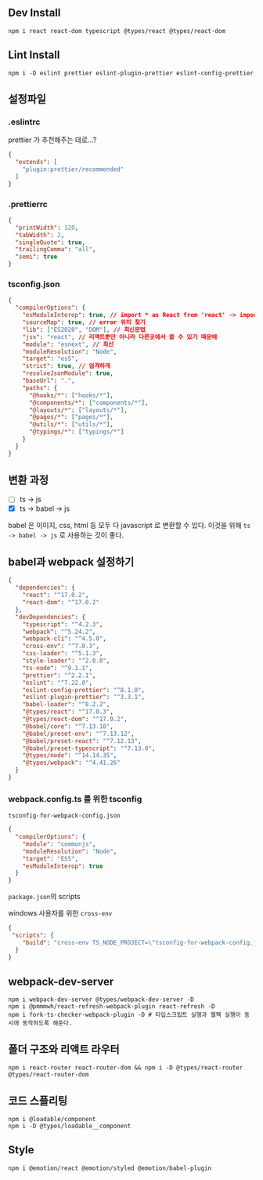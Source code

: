 ## Dev Install
```shell
npm i react react-dom typescript @types/react @types/react-dom
```

## Lint Install
```shell
npm i -D eslint prettier eslint-plugin-prettier eslint-config-prettier
```

## 설정파일
### .eslintrc
prettier 가 추천해주는 데로...?
```json
{
  "extends": [
    "plugin:prettier/recommended"
  ]
}
```
### .prettierrc
```json
{
  "printWidth": 120,
  "tabWidth": 2,
  "singleQuote": true,
  "trailingComma": "all",
  "semi": true
}
```
### tsconfig.json
```json
{
  "compilerOptions": {
    "esModuleInterop": true, // import * as React from 'react' -> import React from 'react'
    "sourceMap": true, // error 위치 찾기
    "lib": ["ES2020", "DOM"], // 최신문법
    "jsx": "react", // 리액트뿐만 아니라 다른곳에서 쓸 수 있기 때문에
    "module": "esnext", // 최신
    "moduleResolution": "Node",
    "target": "es5",
    "strict": true, // 엄격하게
    "resolveJsonModule": true,
    "baseUrl": ".",
    "paths": {
      "@hooks/*": ["hooks/*"],
      "@components/*": ["components/*"],
      "@layouts/*": ["layouts/*"],
      "@pages/*": ["pages/*"],
      "@utils/*": ["utils/*"],
      "@typings/*": ["typings/*"]
    }
  }
}
```

## 변환 과정
- [ ] ts -> js
- [x] ts -> babel -> js
   
babel 은 이미지, css, html 등 모두 다 javascript 로 변환할 수 있다.
이것을 위해 `ts -> babel -> js` 로 사용하는 것이 좋다.

## babel과 webpack 설정하기
```json
{
  "dependencies": {
    "react": "^17.0.2",
    "react-dom": "^17.0.2"
  },
  "devDependencies": {
    "typescript": "^4.2.3",
    "webpack": "^5.24.2",
    "webpack-cli": "^4.5.0",
    "cross-env": "^7.0.3",
    "css-loader": "^5.1.3",
    "style-loader": "^2.0.0",
    "ts-node": "^9.1.1",
    "prettier": "^2.2.1",
    "eslint": "^7.22.0",
    "eslint-config-prettier": "^8.1.0",
    "eslint-plugin-prettier": "^3.3.1",
    "babel-loader": "^8.2.2",
    "@types/react": "^17.0.3",
    "@types/react-dom": "^17.0.2",
    "@babel/core": "^7.13.10",
    "@babel/preset-env": "^7.13.12",
    "@babel/preset-react": "^7.12.13",
    "@babel/preset-typescript": "^7.13.0",
    "@types/node": "^14.14.35",
    "@types/webpack": "^4.41.26"
  }
}
```
### webpack.config.ts 를 위한 tsconfig
`tsconfig-for-webpack-config.json`
```json
{
  "compilerOptions": {
    "module": "commonjs",
    "moduleResolution": "Node",
    "target": "ES5",
    "esModuleInterop": true
  }
}
```
`package.json`의 scripts

windows 사용자를 위한 `cross-env`
```json
{
 "scripts": {
    "build": "cross-env TS_NODE_PROJECT=\"tsconfig-for-webpack-config.json\" webpack"
  }
}
```

## webpack-dev-server
```shell
npm i webpack-dev-server @types/webpack-dev-server -D 
npm i @pmmmwh/react-refresh-webpack-plugin react-refresh -D
npm i fork-ts-checker-webpack-plugin -D # 타입스크립트 실행과 웹팩 실행이 동시에 동작하도록 해준다.
```

## 폴더 구조와 리액트 라우터
```shell
npm i react-router react-router-dom && npm i -D @types/react-router @types/react-router-dom
```

## 코드 스플리팅
```shell
npm i @loadable/component
npm i -D @types/loadable__component
```

## Style
```shell
npm i @emotion/react @emotion/styled @emotion/babel-plugin
```
